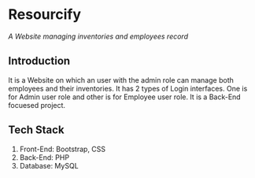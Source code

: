# Resourcify
_A Website managing inventories and employees record_
## Introduction
It is a Website on which an user with the admin role can manage both employees and their inventories. It has 2 types of Login interfaces. One is for Admin user role and other is for Employee user role. It is a Back-End focuesed project.
## Tech Stack
1) Front-End: Bootstrap, CSS
2) Back-End: PHP
3) Database: MySQL
